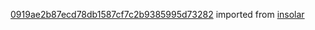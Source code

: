 [0919ae2b87ecd78db1587cf7c2b9385995d73282](https://github.com/insolar/insolar/commit/0919ae2b87ecd78db1587cf7c2b9385995d73282) imported from [insolar](https://github.com/insolar/insolar)
